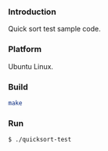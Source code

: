 ### Introduction

Quick sort test sample code.


### Platform

Ubuntu Linux.


### Build

```bash
make
```


### Run

```console
$ ./quicksort-test

```
